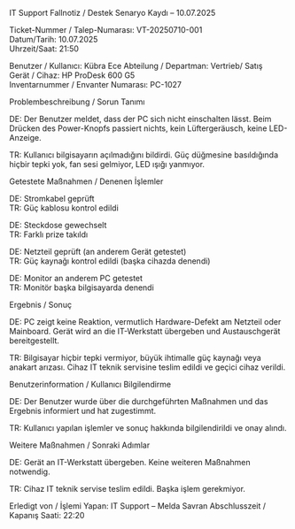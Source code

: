 IT Support Fallnotiz / Destek Senaryo Kaydı – 10.07.2025

Ticket-Nummer / Talep-Numarası: VT-20250710-001  
Datum/Tarih: 10.07.2025  
Uhrzeit/Saat: 21:50  

Benutzer / Kullanıcı: Kübra Ece
Abteilung / Departman: Vertrieb/ Satış  
Gerät / Cihaz: HP ProDesk 600 G5  
Inventarnummer / Envanter Numarası: PC-1027  



Problembeschreibung / Sorun Tanımı

DE: Der Benutzer meldet, dass der PC sich nicht einschalten lässt. Beim Drücken des Power-Knopfs passiert nichts, kein Lüftergeräusch, keine LED-Anzeige.  

TR: Kullanıcı bilgisayarın açılmadığını bildirdi. Güç düğmesine basıldığında hiçbir tepki yok, fan sesi gelmiyor, LED ışığı yanmıyor.



Getestete Maßnahmen / Denenen İşlemler

DE: Stromkabel geprüft  
TR: Güç kablosu kontrol edildi  

DE: Steckdose gewechselt  
TR: Farklı prize takıldı  

DE: Netzteil geprüft (an anderem Gerät getestet)  
TR: Güç kaynağı kontrol edildi (başka cihazda denendi)  

DE: Monitor an anderem PC getestet  
TR: Monitör başka bilgisayarda denendi  



Ergebnis / Sonuç

DE: PC zeigt keine Reaktion, vermutlich Hardware-Defekt am Netzteil oder Mainboard. Gerät wird an die IT-Werkstatt übergeben und Austauschgerät bereitgestellt.  

TR: Bilgisayar hiçbir tepki vermiyor, büyük ihtimalle güç kaynağı veya anakart arızası. Cihaz IT teknik servisine teslim edildi ve geçici cihaz verildi.



Benutzerinformation / Kullanıcı Bilgilendirme

DE: Der Benutzer wurde über die durchgeführten Maßnahmen und das Ergebnis informiert und hat zugestimmt.  

TR:  Kullanıcı yapılan işlemler ve sonuç hakkında bilgilendirildi ve onay alındı.


Weitere Maßnahmen / Sonraki Adımlar

DE: Gerät an IT-Werkstatt übergeben. Keine weiteren Maßnahmen notwendig.  

TR:  Cihaz IT teknik servise teslim edildi. Başka işlem gerekmiyor.


Erledigt von / İşlemi Yapan: IT Support – Melda Savran
Abschlusszeit / Kapanış Saati: 22:20  
